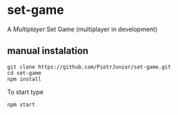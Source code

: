 # set-game
A *Multiplayer* Set Game (multiplayer in development)

## manual instalation
```
git clone https://github.com/PiotrJunior/set-game.git
cd set-game
npm install
```
To start type
```
npm start
```
